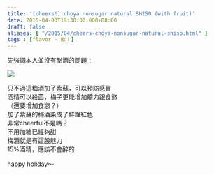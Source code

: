 ```yaml
---
title: '[cheers!] choya nonsugar natural SHISO (with fruit)'
date: 2015-04-03T19:30:00.000+08:00
draft: false
aliases: [ "/2015/04/cheers-choya-nonsugar-natural-shiso.html" ]
tags : [flavor - 飲！]
---
```


先強調本人並沒有酗酒的問題！  

![](/images/choyashiso.jpg)

只不過這梅酒加了紫蘇，可以預防感冒  
酒精可以殺菌，梅子更能增加體力跟食慾  
（還要增加食慾？）  
加了紫蘇的梅酒染成了鮮豔紅色  
非常cheerful不是嗎？  
不用加糖已經夠甜  
梅酒就是有這股魅力  
15%酒精，應該不會醉的  
  
happy holiday～
